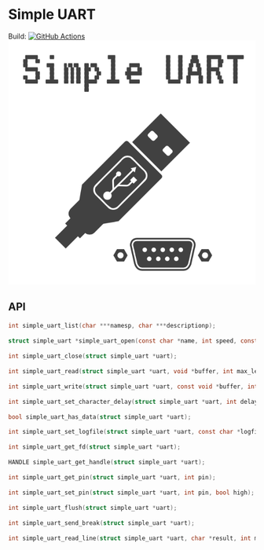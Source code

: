 # Simple UART

Build: [![GitHub Actions](https://github.com/AndreRenaud/simple_uart/workflows/C/C++%20CI/badge.svg)](https://github.com/AndreRenaud/simple_uart/actions)
<img src="https://raw.githubusercontent.com/AndreRenaud/simple_uart/readme/simple_uart_logo.png" alt="Simple UART Logo" width="630"/>

## API
```c
int simple_uart_list(char ***namesp, char ***descriptionp);
```

```c
struct simple_uart *simple_uart_open(const char *name, int speed, const char *mode_string);
```

```c
int simple_uart_close(struct simple_uart *uart);
```

```c
int simple_uart_read(struct simple_uart *uart, void *buffer, int max_len);
```

```c
int simple_uart_write(struct simple_uart *uart, const void *buffer, int len);
```

```c
int simple_uart_set_character_delay(struct simple_uart *uart, int delay_us);
```

```c
bool simple_uart_has_data(struct simple_uart *uart);
```

```c
int simple_uart_set_logfile(struct simple_uart *uart, const char *logfile, ...);
```

```c
int simple_uart_get_fd(struct simple_uart *uart);
```

```c
HANDLE simple_uart_get_handle(struct simple_uart *uart);
```

```c
int simple_uart_get_pin(struct simple_uart *uart, int pin);
```

```c
int simple_uart_set_pin(struct simple_uart *uart, int pin, bool high);
```

```c
int simple_uart_flush(struct simple_uart *uart);
```

```c
int simple_uart_send_break(struct simple_uart *uart);
```

```c
int simple_uart_read_line(struct simple_uart *uart, char *result, int max_len, int ms_timeout);
```
